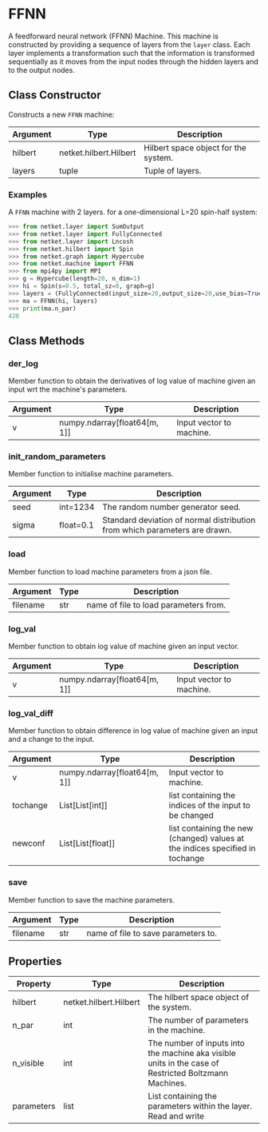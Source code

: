 # FFNN
A feedforward neural network (FFNN) Machine. This machine is constructed by providing a sequence of layers from the ``layer`` class. Each layer implements a transformation such that the information is transformed sequentially as it moves from the input nodes through the hidden layers and to the output nodes.

## Class Constructor
Constructs a new ``FFNN`` machine:

|Argument|         Type         |            Description             |
|--------|----------------------|------------------------------------|
|hilbert |netket.hilbert.Hilbert|Hilbert space object for the system.|
|layers  |tuple                 |Tuple of layers.                    |

### Examples
A ``FFNN`` machine with 2 layers.
for a one-dimensional L=20 spin-half system:

```python
>>> from netket.layer import SumOutput
>>> from netket.layer import FullyConnected
>>> from netket.layer import Lncosh
>>> from netket.hilbert import Spin
>>> from netket.graph import Hypercube
>>> from netket.machine import FFNN
>>> from mpi4py import MPI
>>> g = Hypercube(length=20, n_dim=1)
>>> hi = Spin(s=0.5, total_sz=0, graph=g)
>>> layers = (FullyConnected(input_size=20,output_size=20,use_bias=True),Lncosh(input_size=20),SumOutput(input_size=20))
>>> ma = FFNN(hi, layers)
>>> print(ma.n_par)
420

```



## Class Methods 
### der_log
Member function to obtain the derivatives of log value of
machine given an input wrt the machine's parameters.

|Argument|            Type            |      Description       |
|--------|----------------------------|------------------------|
|v       |numpy.ndarray[float64[m, 1]]|Input vector to machine.|

### init_random_parameters
Member function to initialise machine parameters.

|Argument|  Type   |                               Description                                |
|--------|---------|--------------------------------------------------------------------------|
|seed    |int=1234 |The random number generator seed.                                         |
|sigma   |float=0.1|Standard deviation of normal distribution from which parameters are drawn.|

### load
Member function to load machine parameters from a json file.

|Argument|Type|             Description             |
|--------|----|-------------------------------------|
|filename|str |name of file to load parameters from.|

### log_val
Member function to obtain log value of machine given an input
vector.

|Argument|            Type            |      Description       |
|--------|----------------------------|------------------------|
|v       |numpy.ndarray[float64[m, 1]]|Input vector to machine.|

### log_val_diff
Member function to obtain difference in log value of machine
given an input and a change to the input.

|Argument|            Type            |                                 Description                                 |
|--------|----------------------------|-----------------------------------------------------------------------------|
|v       |numpy.ndarray[float64[m, 1]]|Input vector to machine.                                                     |
|tochange|List[List[int]]             |list containing the indices of the input to be changed                       |
|newconf |List[List[float]]           |list containing the new (changed) values at the indices specified in tochange|

### save
Member function to save the machine parameters.

|Argument|Type|            Description            |
|--------|----|-----------------------------------|
|filename|str |name of file to save parameters to.|

## Properties

| Property |         Type         |                                                   Description                                                    |
|----------|----------------------|------------------------------------------------------------------------------------------------------------------|
|hilbert   |netket.hilbert.Hilbert| The hilbert space object of the system.                                                                          |
|n_par     |int                   | The number of parameters in the machine.                                                                         |
|n_visible |int                   | The number of inputs into the machine aka visible units in             the case of Restricted Boltzmann Machines.|
|parameters|list                  | List containing the parameters within the layer.             Read and write                                      |
